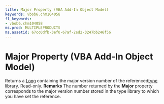 ```yaml
---
title: Major Property (VBA Add-In Object Model)
keywords: vbob6.chm104058
f1_keywords:
- vbob6.chm104058
ms.prod: MULTIPLEPRODUCTS
ms.assetid: 67cc0dfb-3ef0-67af-2ed2-3247bb246f56
---
```



# Major Property (VBA Add-In Object Model)



Returns a [Long](vbe-glossary.md) containing the major version number of the referenced[type library](vbe-glossary.md). Read-only.
 **Remarks**
The number returned by the  **Major** property corresponds to the major version number stored in the type library to which you have set the reference.

